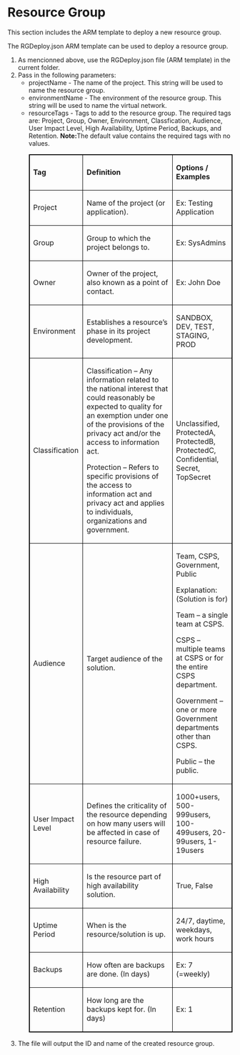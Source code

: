 <h1>Resource Group</h1>
<p>This section includes the ARM template to deploy a new resource group.</p>
<p>The RGDeploy.json ARM template can be used to deploy a resource group.</p>
<ol>
    <li>As mencionned above, use the RGDeploy.json file (ARM template) in the current folder.</li>
    <li>Pass in the following parameters:
        <ul>
            <li>projectName - The name of the project. This string will be used to name the resource group.</li>
            <li>environmentName - The environment of the resource group. This string will be used to name the
                virtual network.</li>
            <li>resourceTags - Tags to add to the resource group. The required tags are: Project, Group, Owner,
                Environment, Classfication, Audience, User Impact Level, High Availability, Uptime Period, Backups,
                and Retention. <b>Note:</b>The default value contains the required tags with no values.
                <table style="border: 1px solid black">
                    <tbody>
                        <tr style="border: 1px solid black">
                            <td style="border: 1px solid black">
                                <p><strong>Tag</strong></p>
                            </td>
                            <td style="border: 1px solid black">
                                <p><strong>Definition</strong></p>
                            </td>
                            <td style="border: 1px solid black">
                                <p><strong>Options / Examples</strong></p>
                            </td>
                        </tr>
                        <tr style="border: 1px solid black">
                            <td style="border: 1px solid black">
                                <p>Project</p>
                            </td>
                            <td style="border: 1px solid black">
                                <p>Name of the project (or application).</p>
                            </td>
                            <td style="border: 1px solid black">
                                <p>Ex: Testing Application</p>
                            </td>
                        </tr>
                        <tr style="border: 1px solid black">
                            <td style="border: 1px solid black">
                                <p>Group</p>
                            </td>
                            <td style="border: 1px solid black">
                                <p>Group to which the project belongs to.</p>
                            </td>
                            <td style="border: 1px solid black">
                                <p>Ex: SysAdmins</p>
                            </td>
                        </tr>
                        <tr style="border: 1px solid black">
                            <td style="border: 1px solid black">
                                <p>Owner</p>
                            </td>
                            <td style="border: 1px solid black">
                                <p>Owner of the project, also known as a point of contact.</p>
                            </td>
                            <td style="border: 1px solid black">
                                <p>Ex: John Doe</p>
                            </td>
                        </tr>
                        <tr style="border: 1px solid black">
                            <td style="border: 1px solid black">
                                <p>Environment</p>
                            </td>
                            <td style="border: 1px solid black">
                                <p>Establishes a resource&rsquo;s phase in its project development.</p>
                            </td>
                            <td style="border: 1px solid black">
                                <p>SANDBOX, DEV, TEST, STAGING, PROD</p>
                            </td>
                        </tr>
                        <tr style="border: 1px solid black">
                            <td style="border: 1px solid black">
                                <p>Classification</p>
                            </td>
                            <td style="border: 1px solid black">
                                <p>Classification &ndash; Any information related to the national interest that
                                    could reasonably be expected to quality for an exemption under one of the
                                    provisions of the privacy act and/or the access to information act.</p>
                                <p>Protection &ndash; Refers to specific provisions of the access to information act
                                    and privacy act and applies to individuals, organizations and government.</p>
                            </td>
                            <td style="border: 1px solid black">
                                <p>Unclassified, ProtectedA, ProtectedB, ProtectedC, Confidential, Secret, TopSecret
                                </p>
                            </td>
                        </tr>
                        <tr style="border: 1px solid black">
                            <td style="border: 1px solid black">
                                <p>Audience</p>
                            </td>
                            <td style="border: 1px solid black">
                                <p>Target audience of the solution.</p>
                            </td>
                            <td style="border: 1px solid black">
                                <p>Team, CSPS, Government, Public</p>
                                <p>Explanation: (Solution is for)</p>
                                <p>Team &ndash; a single team at CSPS.</p>
                                <p>CSPS &ndash; multiple teams at CSPS or for the entire CSPS department.</p>
                                <p>Government &ndash; one or more Government departments other than CSPS.</p>
                                <p>Public &ndash; the public.</p>
                            </td>
                        </tr>
                        <tr style="border: 1px solid black">
                            <td style="border: 1px solid black">
                                <p>User Impact Level</p>
                            </td>
                            <td style="border: 1px solid black">
                                <p>Defines the criticality of the resource depending on how many users will be
                                    affected in case of resource failure.</p>
                            </td>
                            <td style="border: 1px solid black">
                                <p>1000+users, 500-999users, 100-499users, 20-99users, 1-19users</p>
                            </td>
                        </tr>
                        <tr style="border: 1px solid black">
                            <td style="border: 1px solid black">
                                <p>High Availability</p>
                            </td>
                            <td style="border: 1px solid black">
                                <p>Is the resource part of high availability solution.</p>
                            </td>
                            <td style="border: 1px solid black">
                                <p>True, False</p>
                            </td>
                        </tr>
                        <tr style="border: 1px solid black">
                            <td style="border: 1px solid black">
                                <p>Uptime Period</p>
                            </td>
                            <td style="border: 1px solid black">
                                <p>When is the resource/solution is up.</p>
                            </td>
                            <td style="border: 1px solid black">
                                <p>24/7, daytime, weekdays, work hours</p>
                            </td>
                        </tr>
                        <tr style="border: 1px solid black">
                            <td style="border: 1px solid black">
                                <p>Backups</p>
                            </td>
                            <td style="border: 1px solid black">
                                <p>How often are backups are done. (In days)</p>
                            </td>
                            <td style="border: 1px solid black">
                                <p>Ex: 7 (=weekly)</p>
                            </td>
                        </tr>
                        <tr style="border: 1px solid black">
                            <td style="border: 1px solid black">
                                <p>Retention</p>
                            </td>
                            <td style="border: 1px solid black">
                                <p>How long are the backups kept for. (In days)</p>
                            </td>
                            <td style="border: 1px solid black">
                                <p>Ex: 1</p>
                            </td>
                        </tr>
                    </tbody>
                </table>
            </li>
        </ul>
    <li>The file will output the ID and name of the created resource group.</li>
</ol>